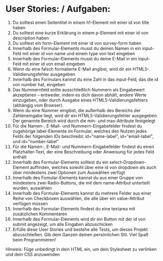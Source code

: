 # User Stories: / Aufgaben:

1. Du solltest einen Seitentitel in einem h1-Element mit einer id von title haben
2. Du solltest eine kurze Erklärung in einem p-Element mit einer id von description haben
3. Du solltest ein form-Element mit einer id von survey-form haben
4. Innerhalb des Formular-Elements musst du deinen Namen in ein input-Feld mit einer id von name und einem type von text eingeben
5. Innerhalb des Formular-Elements musst du deine E-Mail in ein input-Feld mit einer id von email eingeben
6. Wenn du eine falsch formatierte E-Mail angibst, wird dir ein HTML5-Validierungsfehler ausgegeben
7. Innerhalb des Formulars kannst du eine Zahl in das input-Feld, das die id von number hat, eingeben
8. Das Nummernfeld sollte ausschließlich Nummern als Eingabewert akzeptieren – entweder, indem es dich davon abhält, andere Werte einzugeben, oder durch Ausgabe eines HTML5-Validierungsfehlers (abhängig vom Browser).
9. Wenn du eine Nummer eingibst, die außerhalb des Bereichs der Zahleneingabe liegt, wird dir ein HTML5-Validierungsfehler ausgegeben. Der genannte Bereich wird durch die min- und max-Attribute festgelegt
10. Für die Namen-, E-Mail- und Nummern-Eingabefelder findest du zugehörige label-Elemente im Formular, welches den Nutzen jedes Felds der folgenden IDs beschreibt: id="name-label", id="email-label", und id="number-label"
11. Für die Namen-, E-Mail- und Nummern-Eingabefelder findest du einen Platzhalter-Text, der eine Beschreibung oder Anweisung für jedes Feld enthält
12. Innerhalb des Formular-Elements solltest du ein select-Dropdown-Element auffinden, welches sowohl über eine id von dropdown als auch über mindestens zwei Optionen zum Auswählen verfügt
13. Innerhalb des Fomular-Elements kannst du aus einer Gruppe von mindestens zwei Radio-Buttons, die mit dem name-Attribut unterteilt wurden, auswählen
14. Innerhalb des Formular-Elements kannst du mehrere Felder aus einer Reihe von Checkboxen auswählen, die alle über ein value-Attribut verfügen müssen
15. Innerhalb des Formular-Elements findest du eine textarea mit zusätzlichen Kommentaren
16. Innerhalb des Formular-Elements wird dir ein Button mit der id von submit angezeigt, um alle Eingaben abzuschicken
17. Erfülle diese User Stories und bestehe alle Tests, um dieses Projekt abzuschließen. Gib dem Ganzen deinen persönlichen Stil. Viel Spaß beim Programmieren!

Hinweis: Füge unbedingt <link rel="stylesheet" href="styles.css"> in dein HTML ein, um dein Stylesheet zu verlinken und dein CSS anzuwenden
